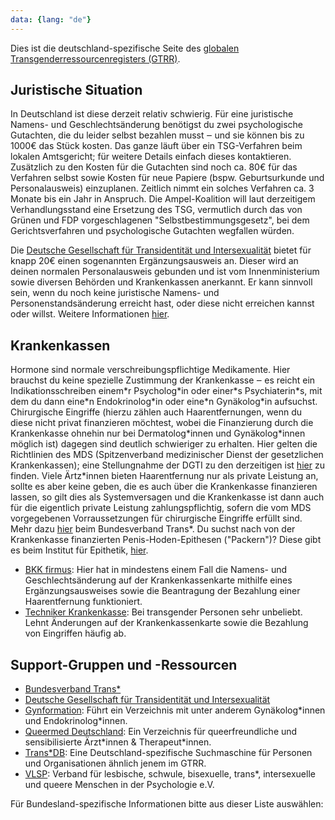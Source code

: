 ```yaml
---
data: {lang: "de"}
---
```


Dies ist die deutschland-spezifische Seite des [globalen Transgenderressourcenregisters (GTRR)](../).

## Juristische Situation
In Deutschland ist diese derzeit relativ schwierig. Für eine juristische Namens- und Geschlechtsänderung benötigst du zwei psychologische Gutachten, die du leider selbst bezahlen musst ‒ und sie können bis zu 1000€ das Stück kosten. Das ganze läuft
über ein TSG-Verfahren beim lokalen Amtsgericht; für weitere Details einfach dieses kontaktieren. Zusätzlich zu den Kosten für die Gutachten sind noch ca. 80€ für das Verfahren selbst sowie Kosten für neue Papiere (bspw. Geburtsurkunde und 
Personalausweis) einzuplanen. Zeitlich nimmt ein solches Verfahren ca. 3 Monate bis ein Jahr in Anspruch. Die Ampel-Koalition will laut derzeitigem Verhandlungsstand eine Ersetzung des TSG, vermutlich durch das von Grünen und FDP vorgeschlagenen
"Selbstbestimmungsgesetz", bei dem Gerichtsverfahren und psychologische Gutachten wegfallen würden.

Die [Deutsche Gesellschaft für Transidentität und Intersexualität](https://dgti.org) bietet für knapp 20€ einen sogenannten Ergänzungsausweis an. Dieser wird an deinen normalen Personalausweis gebunden und ist vom 
Innenministerium sowie diversen Behörden und Krankenkassen anerkannt. Er kann sinnvoll sein, wenn du noch keine juristische Namens- und Personenstandsänderung erreicht hast, oder diese nicht erreichen kannst oder willst. Weitere Informationen
[hier](https://dgti.org/ergaenzungsausweis.html).

## Krankenkassen
Hormone sind normale verschreibungspflichtige Medikamente. Hier brauchst du keine spezielle Zustimmung der Krankenkasse ‒ es reicht ein Indikationsschreiben einem\*r Psycholog\*in oder einer\*s Psychiaterin\*s, mit dem du 
dann eine\*n Endokrinolog\*in oder eine\*n Gynäkolog\*in aufsuchst. Chirurgische Eingriffe (hierzu zählen auch Haarentfernungen, wenn du diese nicht privat finanzieren möchtest, wobei die Finanzierung durch die Krankenkasse ohnehin nur bei 
Dermatolog\*innen und Gynäkolog\*innen möglich ist) dagegen sind deutlich schwieriger zu erhalten. Hier gelten die Richtlinien des MDS (Spitzenverband medizinischer Dienst der gesetzlichen Krankenkassen); eine 
Stellungnahme der DGTI zu den derzeitigen ist [hier](https://dgti.org/images/pdf/dgti_stellungnahme_mds_2020.pdf) zu finden. Viele Ärtz\*innen bieten Haarentfernung nur als private Leistung an, sollte es aber keine geben, 
die es auch über die Krankenkasse finanzieren lassen, so gilt dies als Systemversagen und die Krankenkasse ist dann auch für die eigentlich private Leistung zahlungspflichtig, sofern die vom MDS vorgegebenen Vorraussetzungen 
für chirurgische Eingriffe erfüllt sind. Mehr dazu [hier](https://www.bundesverband-trans.de/wp-content/uploads/2019/11/Praxistipps-Trans-Krankenkasse_11_ONLINE.pdf) beim Bundesverband Trans\*. Du suchst nach von der Krankenkasse finanzierten
Penis-Hoden-Epithesen ("Packern")? Diese gibt es beim Institut für Epithetik, [hier](Schleswig-Holstein/Norderstedt).

* [BKK firmus](https://www.bkk-firmus.de): Hier hat in mindestens einem Fall die Namens- und Geschlechtsänderung auf der Krankenkassenkarte mithilfe eines Ergänzungsausweises sowie die Beantragung der Bezahlung einer Haarentfernung funktioniert.
* [Techniker Krankenkasse](https://www.tk.de): Bei transgender Personen sehr unbeliebt. Lehnt Änderungen auf der Krankenkassenkarte sowie die Bezahlung von Eingriffen häufig ab.

## Support-Gruppen und -Ressourcen
* [Bundesverband Trans\*](https://www.bundesverband-trans.de)
* [Deutsche Gesellschaft für Transidentität und Intersexualität](https://dgti.org)
* [Gynformation](https://www.gynformation.de/): Führt ein Verzeichnis mit unter anderem Gynäkolog\*innen und Endokrinolog\*innen.
* [Queermed Deutschland](https://queermed-deutschland.de/): Ein Verzeichnis für queerfreundliche und sensibilisierte Ärzt\*innen & Therapeut\*innen.
* [Trans\*DB](https://transdb.de): Eine Deutschland-spezifische Suchmaschine für Personen und Organisationen ähnlich jenem im GTRR.
* [VLSP](https://vlsp.de): Verband für lesbische, schwule, bisexuelle, trans*, intersexuelle und queere Menschen in der Psychologie e.V.

Für Bundesland-spezifische Informationen bitte aus dieser Liste auswählen:
